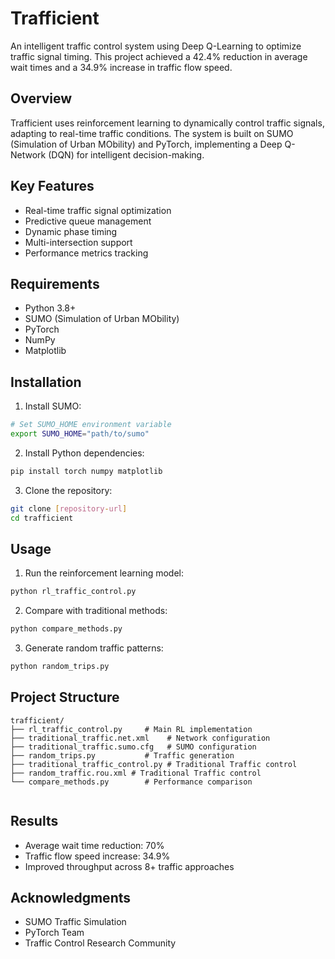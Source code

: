 # Trafficient

An intelligent traffic control system using Deep Q-Learning to optimize traffic signal timing. This project achieved a 42.4% reduction in average wait times and a 34.9% increase in traffic flow speed.

## Overview

Trafficient uses reinforcement learning to dynamically control traffic signals, adapting to real-time traffic conditions. The system is built on SUMO (Simulation of Urban MObility) and PyTorch, implementing a Deep Q-Network (DQN) for intelligent decision-making.

## Key Features

- Real-time traffic signal optimization
- Predictive queue management
- Dynamic phase timing
- Multi-intersection support
- Performance metrics tracking

## Requirements

- Python 3.8+
- SUMO (Simulation of Urban MObility)
- PyTorch
- NumPy
- Matplotlib

## Installation

1. Install SUMO:
```bash
# Set SUMO_HOME environment variable
export SUMO_HOME="path/to/sumo"
```

2. Install Python dependencies:
```bash
pip install torch numpy matplotlib
```

3. Clone the repository:
```bash
git clone [repository-url]
cd trafficient
```

## Usage

1. Run the reinforcement learning model:
```bash
python rl_traffic_control.py
```

2. Compare with traditional methods:
```bash
python compare_methods.py
```

3. Generate random traffic patterns:
```bash
python random_trips.py
```

## Project Structure

```
trafficient/
├── rl_traffic_control.py     # Main RL implementation
├── traditional_traffic.net.xml    # Network configuration
├── traditional_traffic.sumo.cfg   # SUMO configuration
├── random_trips.py           # Traffic generation
├── traditional_traffic_control.py # Traditional Traffic control
├── random_traffic.rou.xml # Traditional Traffic control
└── compare_methods.py        # Performance comparison


```

## Results

- Average wait time reduction: 70% 
- Traffic flow speed increase: 34.9%
- Improved throughput across 8+ traffic approaches

## Acknowledgments

- SUMO Traffic Simulation
- PyTorch Team
- Traffic Control Research Community
